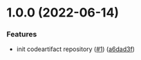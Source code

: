 # 1.0.0 (2022-06-14)


### Features

* init codeartifact repository ([#1](https://github.com/catalystsquad/terraform-aws-codeartifact/issues/1)) ([a6dad3f](https://github.com/catalystsquad/terraform-aws-codeartifact/commit/a6dad3f22b7431bf7d7d3ae9853ff1549ee02600))
